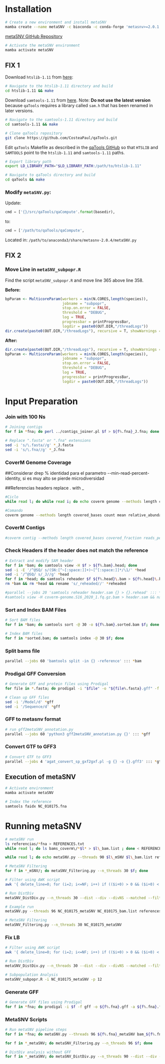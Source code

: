# Installation

```bash
# Create a new environment and install metaSNV
mamba create --name metaSNV -c bioconda -c conda-forge 'metasnv>=2.0.1'
```

[metaSNV GitHub Repository](https://github.com/metasnv-tool/metaSNV/tree/master)

```bash
# Activate the metaSNV environment
mamba activate metaSNV
```

## FIX 1

Download `htslib-1.11` from [here](https://sourceforge.net/projects/samtools/files/):

```bash
# Navigate to the htslib-1.11 directory and build
cd htslib-1.11 && make
```

Download `samtools-1.11` from [here](https://sourceforge.net/projects/samtools/files/). Note: **Do not use the latest version** because `qaTools` requires a library called `sam.h` that has been renamed in later versions.

```bash
# Navigate to the samtools-1.11 directory and build
cd samtools-1.11 && make

# Clone qaTools repository
git clone https://github.com/CosteaPaul/qaTools.git
```

Edit `qaTools` Makefile as described in the [qaTools GitHub](https://github.com/CosteaPaul/qaTools) so that `HTSLIB` and `SAMTOOLS` point to the `htslib-1.11` and `samtools-1.11` paths.

```bash
# Export library path
export LD_LIBRARY_PATH="$LD_LIBRARY_PATH:/path/to/htslib-1.11"

# Navigate to qaTools directory and build
cd qaTools && make
```

### Modify `metaSNV.py`:
Update:
```python
cmd = ['{}/src/qaTools/qaCompute'.format(basedir),
```
to:
```python
cmd = ['/path/to/qaTools/qaCompute',
```

Located in: `/path/to/anaconda3/share/metasnv-2.0.4/metaSNV.py`

## FIX 2

### Move Line in `metaSNV_subpopr.R`
Find the script `metaSNV_subpopr.R` and move line 365 above line 358.

**Before:**
```r
bpParam <- MulticoreParam(workers = min(N.CORES,length(species)),
                          jobname = "subpopr",
                          stop.on.error = FALSE,
                          threshold = "DEBUG",
                          log = TRUE,
                          progressbar = printProgressBar,
                          logdir = paste0(OUT.DIR,"/threadLogs"))
dir.create(paste0(OUT.DIR,"/threadLogs"), recursive = T, showWarnings = FALSE)
```

**After:**
```r
dir.create(paste0(OUT.DIR,"/threadLogs"), recursive = T, showWarnings = FALSE)
bpParam <- MulticoreParam(workers = min(N.CORES,length(species)),
                          jobname = "subpopr",
                          stop.on.error = FALSE,
                          threshold = "DEBUG",
                          log = TRUE,
                          progressbar = printProgressBar,
                          logdir = paste0(OUT.DIR,"/threadLogs"))
```

# Input Preparation

### Join with 100 Ns

```bash
# Joining contigs
for f in *fna; do perl ../contigs_joiner.pl $f > ${f%.fna}_J.fna; done

# Replace ".fasta" or ".fna" extensions
sed -i 's/\.fasta//g' *_J.fasta
sed -i 's/\.fna//g' *_J.fna
```

### CoverM Genome Coverage

##Considerar drep % identidad para el parametro --min-read-percent-identity, si es muy alto se pierde microdiversidad

##Referencias headers replace . with _

```bash
#Ciclo
while read l; do while read i; do echo coverm genome --methods length covered_bases covered_fraction count mean relative_abundance rpkm --min-read-aligned-length 45 --min-read-percent-identity 97 --min-covered-fraction 0 --discard-unmapped --output-format sparse --threads 60 --genome-fasta-files referencias/$l --genome-fasta-extension fna --bam-file-cache-directory ${l%.fna}\_COVERM --output-file ${l%.fna}\_COVERM.txt $i; done < mags.txt ; done < REFERENCES.txt > COVERM_FCA_ICO_AVP.sh

#Comando
coverm genome --methods length covered_bases count mean relative_abundance rpkm --min-read-aligned-length 45 --min-read-percent-identity 97 --min-covered-fraction 0 --discard-unmapped --output-format sparse --genome-fasta-files references/NC_009767.fna --genome-fasta-extension fna --bam-file-cache-directory NC_009767_MGTA --threads 90 --output-file NC_009767_MGTA.txt -1 ../DATA_PD/MGTA/TRIMMED/PAIRED/Pto10_GGTCACGA-GTATTATG_L001_R1_001_TRIM.fq -2 ../DATA_PD/MGTA/TRIMMED/PAIRED/Pto10_GGTCACGA-GTATTATG_L001_R2_001_TRIM.fq
```

### CoverM Contigs

```bash
#coverm contig --methods length covered_bases covered_fraction reads_per_base count mean trimmed_mean rpkm tpm variance --include-secondary --min-read-aligned-length 45 --min-read-percent-identity 97 --min-covered-fraction 0 --discard-unmapped --output-format sparse --sharded --reference references --bam-file-cache-directory bams_coverm --threads 60 --output-file AFP_ICO_FCA_coverm.txt -1 /media/WALLROSE/FASTQ_MG/LSM1_2019_1.fq -2 /media/WALLROSE/FASTQ_MG/LSM1_2019_2.fq ...
```

### Check Headers if the header does not match the reference

```bash
# Extract and modify SAM header
for f in *bam; do samtools view -H $f > ${f%.bam}.head; done
sed -i -E '/^@SQ/ s/(SN:[^~[:space:]]+)~[^[:space:]]*/\1/' *head
sed -i '/^@SQ/ s/_J//g' *head
for f in *head; do samtools reheader $f ${f%.head}\.bam > ${f%.head}\.bam_reheaded; done
rm *bam && rm *head && rename 's/_reheaded//' *reheaded

#parallel --jobs 20 'samtools reheader header.sam {} > {}.rehead' ::: *bam
#samtools view -H coverm-genome.S16_2020_1.fq.gz.bam > header.sam && nano header.sam
```


### Sort and Index BAM Files

```bash
# Sort BAM files
for f in *bam; do samtools sort -@ 30 -o ${f%.bam}.sorted.bam $f; done

# Index BAM files
for f in *sorted.bam; do samtools index -@ 30 $f; done
```

### Split bams file

```bash
parallel --jobs 60 'bamtools split -in {} -reference' ::: *bam
```


### Prodigal GFF Conversion

```bash
# Generate GFF and protein files using Prodigal
for file in *.fasta; do prodigal -i "$file" -o "${file%.fasta}.gff" -f gff -a "${file%.fasta}_proteins.faa"; done

# Clean up GFF files
sed -i '/Model/d' *gff
sed -i '/Sequence/d' *gff
```


### GFF to metasnv format

```bash
# run gff2metaSNV_annotation.py
parallel --jobs 60 'python3 gff2metaSNV_annotation.py {}' ::: *gff
```

### Convert GTF to GFF3

```bash
# Convert GTF to GFF3
parallel --jobs 4 'agat_convert_sp_gxf2gxf.pl -g {} -o {}.gff3' ::: *gtf
```

## Execution of metaSNV

```bash
# Activate environment
mamba activate metaSNV

# Index the reference
samtools faidx NC_010175.fna
```

# Running metaSNV

```bash
# metaSNV run
ls referencias/*fna > REFERENCES.txt
while read l; do ls bams_coverm\/*$l* > $l\_bam.list ; done < REFERENCES.txt

while read l; do echo metaSNV.py --threads 90 $l\_mSNV $l\_bam.list referencias/$l\_J.fna --db_ann referencias/$l\_J_metaSNV_annotations.txt; done < REFERENCES.txt > COVERM_CTFIA.sh

# MetaSNV Filtering
for f in *_mSNV/; do metaSNV_Filtering.py --n_threads 30 $f; done

# Filter using AWK script
awk '{ delete_line=0; for (i=2; i<=NF; i++) if (($i+0) > 0 && ($i+0) < 0.05) { delete_line=1; break } } !delete_line'  S3_2020_Vamb_5.filtered.freq > S3_2020_Vamb_5.filtered_LB.freq

# Run DistDiv
metaSNV_DistDiv.py --n_threads 30 --dist --div --divNS --matched --filt NC_010175_metaSNV/filtered/pop/


```

```bash
# Example run
metaSNV.py --threads 96 NC_010175_metaSNV NC_010175_bam.list references/NC_010175.fna --db_ann metaSNV_anntotations/NC_010175_metaSNV_anntotations.txt

# MetaSNV Filtering
metaSNV_Filtering.py --n_threads 30 NC_010175_metaSNV
```

### Fix LB

```bash
# Filter using AWK script
awk '{ delete_line=0; for (i=2; i<=NF; i++) if (($i+0) > 0 && ($i+0) < 0.05) { delete_line=1; break } } !delete_line'  S3_2020_Vamb_5.filtered.freq > S3_2020_Vamb_5.filtered_LB.freq

# Run DistDiv
metaSNV_DistDiv.py --n_threads 30 --dist --div --divNS --matched --filt NC_010175_metaSNV/filtered/pop/

# Subpopulation Analysis
metaSNV_subpopr.R -i NC_010175_metaSNV -p 12
```

### Generate GFF

```bash
# Generate GFF files using Prodigal
for f in *fna; do prodigal -i $f -f gff -o ${f%.fna}.gff -a ${f%.fna}.faa; done
```

### MetaSNV Scripts

```bash
# Run metaSNV pipeline steps
for f in *fna; do metaSNV.py --threads 96 ${f%.fna}_metaSNV bam_${f%.fna}_list_bams.txt $f; done

for f in *_metaSNV; do metaSNV_Filtering.py --n_threads 96 $f; done

# DistDiv analysis without GFF
for f in *_metaSNV; do metaSNV_DistDiv.py --n_threads 90 --dist --div --matched --filt $f/filtered/pop/; done
```

